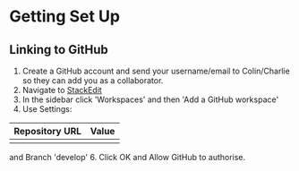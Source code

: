 
# Getting Set Up


## Linking to GitHub

 1. Create a GitHub account and send your username/email to Colin/Charlie so they can add you as a collaborator.
 2. Navigate to [StackEdit](https://stackedit.io/) 
 3. In the sidebar click 'Workspaces' and then 'Add a GitHub workspace'
 4. Use Settings:
 
|Repository URL|Value  |
|--|--|
|  |  |

  and Branch 'develop'
 6. Click OK and Allow GitHub to authorise.


	  

<!--stackedit_data:
eyJoaXN0b3J5IjpbLTQwNjM0MzYzLC0xNjQyOTU4MzA4LDE1ND
k3MTYwMDAsMTc5Njc3MV19
-->